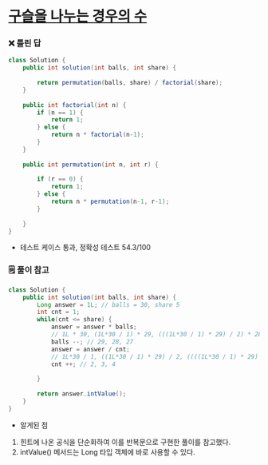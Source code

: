 # [구슬을 나누는 경우의 수](https://school.programmers.co.kr/learn/courses/30/lessons/120840)
### ❌ 틀린 답
```java
class Solution {
    public int solution(int balls, int share) {
        
        return permutation(balls, share) / factorial(share);
    }
    
    public int factorial(int n) {
        if (n == 1) {
            return 1;
        } else {
            return n * factorial(n-1);
        }
    }
    
    public int permutation(int n, int r) {
        
        if (r == 0) {
            return 1;
        } else {
            return n * permutation(n-1, r-1);
        }
        
    }
}
```
- 테스트 케이스 통과, 정확성 테스트 54.3/100

### 🗒️ 풀이 참고
```java
class Solution {
    public int solution(int balls, int share) {
        Long answer = 1L; // balls = 30, share 5
        int cnt = 1;
        while(cnt <= share) {
            answer = answer * balls; 
            // 1L * 30, (1L*30 / 1) * 29, (((1L*30 / 1) * 29) / 2) * 28, 
            balls --; // 29, 28, 27
            answer = answer / cnt; 
            // 1L*30 / 1, ((1L*30 / 1) * 29) / 2, ((((1L*30 / 1) * 29) / 2) * 28)/3
            cnt ++; // 2, 3, 4
            
        }
        
        return answer.intValue();
    }
}
```

- 알게된 점
1. 힌트에 나온 공식을 단순화하여 이를 반복문으로 구현한 풀이를 참고했다.
2. intValue() 메서드는 Long 타입 객체에 바로 사용할 수 있다.